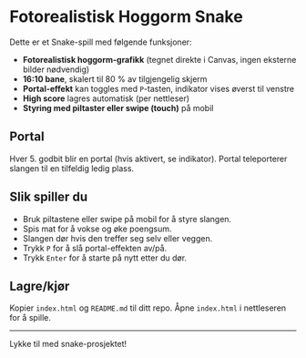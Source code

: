 # Fotorealistisk Hoggorm Snake

Dette er et Snake-spill med følgende funksjoner:
- **Fotorealistisk hoggorm-grafikk** (tegnet direkte i Canvas, ingen eksterne bilder nødvendig)
- **16:10 bane**, skalert til 80 % av tilgjengelig skjerm
- **Portal-effekt** kan toggles med `P`-tasten, indikator vises øverst til venstre
- **High score** lagres automatisk (per nettleser)
- **Styring med piltaster eller swipe (touch)** på mobil

## Portal
Hver 5. godbit blir en portal (hvis aktivert, se indikator). Portal teleporterer slangen til en tilfeldig ledig plass.

## Slik spiller du
- Bruk piltastene eller swipe på mobil for å styre slangen.
- Spis mat for å vokse og øke poengsum.
- Slangen dør hvis den treffer seg selv eller veggen.
- Trykk `P` for å slå portal-effekten av/på.
- Trykk `Enter` for å starte på nytt etter du dør.

## Lagre/kjør
Kopier `index.html` og `README.md` til ditt repo. Åpne `index.html` i nettleseren for å spille.

---

Lykke til med snake-prosjektet!
